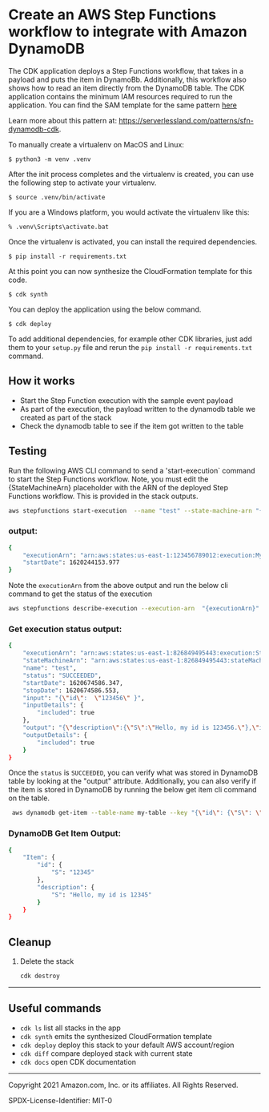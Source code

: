 
# Create an AWS Step Functions workflow to integrate with Amazon DynamoDB

The CDK application deploys a Step Functions workflow, that takes in a payload and puts the item in DynamoBb. Additionally, this workflow also shows how to read an item directly from the DynamoDB table. The CDK application contains the minimum IAM resources required to run the application.
You can find the SAM template for the same pattern [here](https://serverlessland.com/patterns/sfn-dynamodb) 

Learn more about this pattern at: https://serverlessland.com/patterns/sfn-dynamodb-cdk.

To manually create a virtualenv on MacOS and Linux:

```
$ python3 -m venv .venv
```

After the init process completes and the virtualenv is created, you can use the following
step to activate your virtualenv.

```
$ source .venv/bin/activate
```

If you are a Windows platform, you would activate the virtualenv like this:

```
% .venv\Scripts\activate.bat
```

Once the virtualenv is activated, you can install the required dependencies.

```
$ pip install -r requirements.txt
```

At this point you can now synthesize the CloudFormation template for this code.

```
$ cdk synth
```

You can deploy the application using the below command.

```
$ cdk deploy
```

To add additional dependencies, for example other CDK libraries, just add
them to your `setup.py` file and rerun the `pip install -r requirements.txt`
command.

## How it works

* Start the Step Function execution with the sample event payload 
* As part of the execution, the payload written to the dynamodb table we created as part of the stack
* Check the dynamodb table to see if the item got written to the table

## Testing

Run the following AWS CLI command to send a 'start-execution` command to start the Step Functions workflow. Note, you must edit the {StateMachineArn} placeholder with the ARN of the deployed Step Functions workflow. This is provided in the stack outputs.
```bash
aws stepfunctions start-execution  --name "test" --state-machine-arn "{StateMachineArn}" --input "{\"id\":  \"12345\" }"
```

### output:

```bash
{
    "executionArn": "arn:aws:states:us-east-1:123456789012:execution:MyStateMachine-LIXV3ls6HtnY:test",
    "startDate": 1620244153.977
}
```

Note the `executionArn` from the above output and run the below cli command to get the status of the execution

```bash
aws stepfunctions describe-execution --execution-arn  "{executionArn}"
```

### Get execution status output:

```bash
{
    "executionArn": "arn:aws:states:us-east-1:826849495443:execution:StateMachinetoDDB-AiwwYeLJk2AL:test",
    "stateMachineArn": "arn:aws:states:us-east-1:826849495443:stateMachine:StateMachinetoDDB-AiwwYeLJk2AL",
    "name": "test",
    "status": "SUCCEEDED",
    "startDate": 1620674586.347,
    "stopDate": 1620674586.553,
    "input": "{\"id\":  \"123456\" }",
    "inputDetails": {
        "included": true
    },
    "output": "{\"description\":{\"S\":\"Hello, my id is 123456.\"},\"id\":{\"S\":\"123456\"}}",
    "outputDetails": {
        "included": true
    }
}
```
Once the `status` is `SUCCEEDED`, you can verify what was stored in DynamoDB table by looking at the "output" attribute.
Additionally, you can also verify if the item is stored in DynamoDB by running the below get item cli command on the table.

```bash
 aws dynamodb get-item --table-name my-table --key "{\"id\": {\"S\": \"12345\"} }"
```

### DynamoDB Get Item Output:

```bash
{
    "Item": {
        "id": {
            "S": "12345"
        },
        "description": {
            "S": "Hello, my id is 12345"
        }
    }
}
```

## Cleanup
 
1. Delete the stack
    ```bash
    cdk destroy
    ```

----


## Useful commands

 * `cdk ls`          list all stacks in the app
 * `cdk synth`       emits the synthesized CloudFormation template
 * `cdk deploy`      deploy this stack to your default AWS account/region
 * `cdk diff`        compare deployed stack with current state
 * `cdk docs`        open CDK documentation


-----
Copyright 2021 Amazon.com, Inc. or its affiliates. All Rights Reserved.

SPDX-License-Identifier: MIT-0
